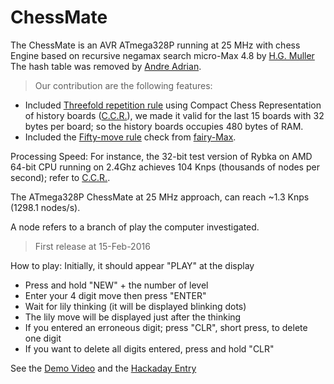 # ChessMate

The ChessMate is an AVR ATmega328P running at 25 MHz with chess Engine based on recursive negamax search micro-Max 4.8 by [H.G. Muller]
The hash table was removed by [Andre Adrian].


>Our contribution are the following features:
- Included [Threefold repetition rule] using Compact Chess Representation of history boards ([C.C.R.]), we made it valid 
for the last 15 boards with 32 bytes per board; so the history boards occupies 480 bytes of RAM.
- Included the [Fifty-move rule] check from [fairy-Max].

Processing Speed:
For instance, the 32-bit test version of Rybka on AMD 64-bit CPU running on 2.4Ghz achieves 104 Knps (thousands of nodes 
per second); refer to [C.C.R.].


The ATmega328P ChessMate at 25 MHz approach, can reach ~1.3 Knps (1298.1 nodes/s).

A node refers to a branch of play the computer investigated. 

[H.G. Muller]: <http://home.hccnet.nl/h.g.muller/max-src2.html>
[Andre Adrian]: <http://chessprogramming.wikispaces.com/Andre+Adrian>
[C.C.R.]: <http://www.doiserbia.nb.rs/img/doi/0354-0243/2012/0354-02431200011V.pdf>
[fairy-Max]: <http://home.hccnet.nl/h.g.muller/CVfairy.html>
[Demo Video]: <https://youtu.be/5uhqcVmfm20>
[Hackaday Entry]: <https://hackaday.io/project/8705-chess-mate>
[Threefold repetition rule]: <https://en.wikipedia.org/wiki/Threefold_repetition>
[Fifty-move rule]: <https://en.wikipedia.org/wiki/Fifty-move_rule>

> First release at 15-Feb-2016

How to play:
Initially, it should appear "PLAY" at the display
- Press and hold "NEW" + the number of level
- Enter your 4 digit move then press "ENTER"
- Wait for lily thinking (it will be displayed blinking dots)
- The lily move will be displayed just after the thinking
- If you entered an erroneous digit; press "CLR", short press, to delete one digit
- If you want to delete all digits entered, press and hold "CLR"

See the [Demo Video] and the [Hackaday Entry]

